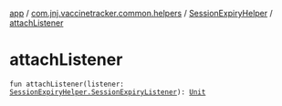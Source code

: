 [app](../../index.md) / [com.jnj.vaccinetracker.common.helpers](../index.md) / [SessionExpiryHelper](index.md) / [attachListener](./attach-listener.md)

# attachListener

`fun attachListener(listener: `[`SessionExpiryHelper.SessionExpiryListener`](-session-expiry-listener/index.md)`): `[`Unit`](https://kotlinlang.org/api/latest/jvm/stdlib/kotlin/-unit/index.html)